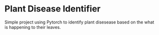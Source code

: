 # Plant Disease Identifier

Simple project using Pytorch to identify plant disesease based on the what is happening to their leaves.
